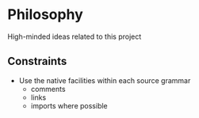 # Philosophy

High-minded ideas related to this project

## Constraints

- Use the native facilities within each source grammar
  - comments
  - links
  - imports where possible
